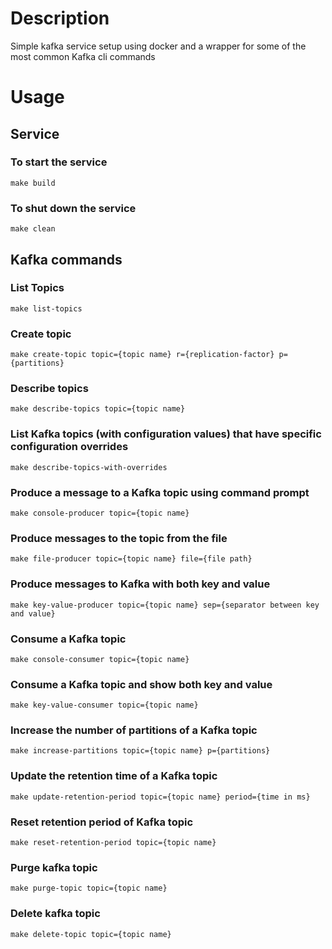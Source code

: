 # Description

Simple kafka service setup using docker and a wrapper for some of the most common Kafka cli commands

# Usage

## Service

### To start the service
`make build`

### To shut down the service
`make clean`

## Kafka commands

### List Topics
`make list-topics`

### Create topic
`make create-topic topic={topic name} r={replication-factor} p={partitions}`

### Describe topics
`make describe-topics topic={topic name}`

### List Kafka topics (with configuration values) that have specific configuration overrides
`make describe-topics-with-overrides`

### Produce a message to a Kafka topic using command prompt
`make console-producer topic={topic name}`

### Produce messages to the topic from the file
`make file-producer topic={topic name} file={file path}`

### Produce messages to Kafka with both key and value
`make key-value-producer topic={topic name} sep={separator between key and value}`

### Consume a Kafka topic
`make console-consumer topic={topic name}`

### Consume a Kafka topic and show both key and value
`make key-value-consumer topic={topic name}`

### Increase the number of partitions of a Kafka topic
`make increase-partitions topic={topic name} p={partitions}`

### Update the retention time of a Kafka topic
`make update-retention-period topic={topic name} period={time in ms}`

### Reset retention period of Kafka topic
`make reset-retention-period topic={topic name}`

### Purge kafka topic
`make purge-topic topic={topic name}`

### Delete kafka topic
`make delete-topic topic={topic name}`
